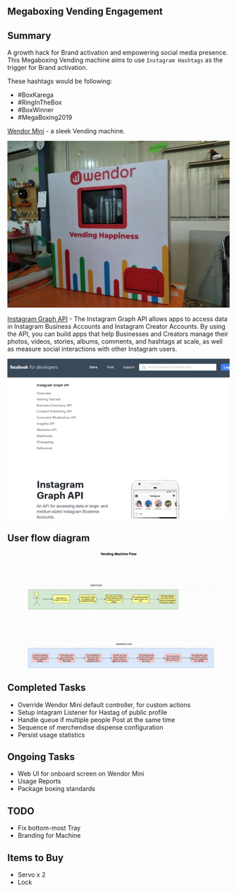 ## Megaboxing Vending Engagement

## Summary
A growth hack for Brand activation and empowering social media presence.
This Megaboxing Vending machine aims to use `Instagram Hashtags` as the trigger for Brand activation.

These hashtags would be following:
 * #BoxKarega
 * #RingInTheBox
 * #BoxWinner
 * #MegaBoxing2019


[Wendor Mini](https://www.wendor.in/healthcare/) - a sleek Vending machine.

![Image](../images/wendor-mini-1.jpeg)

[Instagram Graph API](https://developers.facebook.com/docs/instagram-api/) - The Instagram Graph API allows apps to access data in Instagram Business Accounts and Instagram Creator Accounts. By using the API, you can build apps that help Businesses and Creators manage their photos, videos, stories, albums, comments, and hashtags at scale, as well as measure social interactions with other Instagram users.

![Image](../images/https_developers.facebook.com_docs_instagram-api_v2.11.png)

## User flow diagram
![flow diagram](../images/Vending_Boxing_Diagram.png)

## Completed Tasks
* Override Wendor Mini default controller, for custom actions
* Setup intagram Listener for Hastag of public profile
* Handle queue if multiple people Post at the same time
* Sequence of merchendise dispense configuration
* Persist usage statistics

## Ongoing Tasks
* Web UI for onboard screen on Wendor Mini
* Usage Reports
* Package boxing standards 

## TODO
* Fix bottom-most Tray
* Branding for Machine

## Items to Buy
* Servo x 2
* Lock